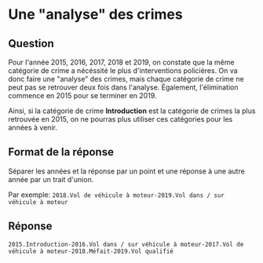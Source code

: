 # Une "analyse" des crimes

## Question

Pour l'année 2015, 2016, 2017, 2018 et 2019, on constate que la même catégorie de crime a nécéssité le plus d'interventions policières. On va donc faire une "analyse" des crimes, mais chaque catégorie de crime ne peut pas se retrouver deux fois dans l'analyse. Également, l'élimination commence en 2015 pour se terminer en 2019.

Ainsi, si la catégorie de crime **Introduction** est la catégorie de crimes la plus retrouvée en 2015, on ne pourras plus utiliser ces catégories pour les années à venir.

## Format de la réponse

Séparer les années et la réponse par un point et une réponse à une autre année par un trait d'union.

Par exemple: `2018.Vol de véhicule à moteur-2019.Vol dans / sur véhicule à moteur`

## Réponse

`2015.Introduction-2016.Vol dans / sur véhicule à moteur-2017.Vol de véhicule à moteur-2018.Méfait-2019.Vol qualifié`
